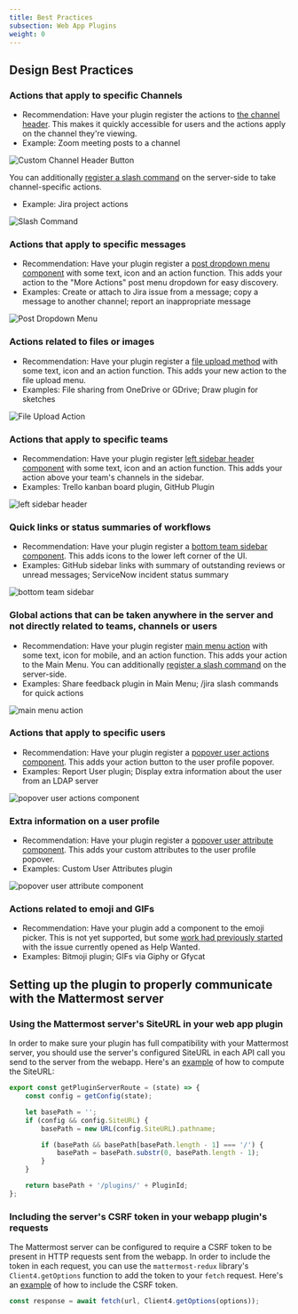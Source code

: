 ```yaml
---
title: Best Practices
subsection: Web App Plugins
weight: 0
---
```


## Design Best Practices

### Actions that apply to specific Channels
- Recommendation: Have your plugin register the actions to [the channel header](https://developers.mattermost.com/extend/plugins/webapp/reference/#registerChannelHeaderButtonAction). This makes it quickly accessible for users and the actions apply on the channel they're viewing.
- Example: Zoom meeting posts to a channel

![Custom Channel Header Button](/img/extend/bp-channel-header.png)

You can additionally [register a slash command](https://developers.mattermost.com/extend/plugins/server/reference/#API.RegisterCommand) on the server-side to take channel-specific actions.
- Example: Jira project actions

![Slash Command](/img/extend/bp-slash-command.gif)

### Actions that apply to specific messages
- Recommendation: Have your plugin register a [post dropdown menu component](https://developers.mattermost.com/extend/plugins/webapp/reference/#registerPostDropdownMenuComponent) with some text, icon and an action function. This adds your action to the "More Actions" post menu dropdown for easy discovery.
- Examples: Create or attach to Jira issue from a message; copy a message to another channel; report an inappropriate message

![Post Dropdown Menu](/img/extend/bp-post-dropdown-menu.png)

### Actions related to files or images
- Recommendation: Have your plugin register a [file upload method](https://developers.mattermost.com/extend/plugins/webapp/reference/#registerFileUploadMethod) with some text, icon and an action function. This adds your new action to the file upload menu.
- Examples: File sharing from OneDrive or GDrive; Draw plugin for sketches

![File Upload Action](/img/extend/bp-file-upload.png)

### Actions that apply to specific teams
- Recommendation: Have your plugin register [left sidebar header component](https://developers.mattermost.com/extend/plugins/webapp/reference/#registerLeftSidebarHeaderComponent) with some text, icon and an action function. This adds your action above your team's channels in the sidebar.
- Examples: Trello kanban board plugin, GitHub Plugin

![left sidebar header](/img/extend/bp-left-sidebar-header.png)

### Quick links or status summaries of workflows
- Recommendation: Have your plugin register a [bottom team sidebar component](https://developers.mattermost.com/extend/plugins/webapp/reference/#registerBottomTeamSidebarComponent). This adds icons to the lower left corner of the UI.
- Examples: GitHub sidebar links with summary of outstanding reviews or unread messages; ServiceNow incident status summary

![bottom team sidebar](/img/extend/bp-bottom-team-sidebar.png)

### Global actions that can be taken anywhere in the server and not directly related to teams, channels or users
- Recommendation: Have your plugin register [main menu action](https://developers.mattermost.com/extend/plugins/webapp/reference/#registerMainMenuAction) with some text, icon for mobile, and an action function. This adds your action to the Main Menu. You can additionally [register a slash command](https://developers.mattermost.com/extend/plugins/server/reference/#API.RegisterCommand) on the server-side.
- Examples: Share feedback plugin in Main Menu; /jira slash commands for quick actions

![main menu action](/img/extend/bp-main-menu-action.png)

### Actions that apply to specific users
- Recommendation: Have your plugin register a [popover user actions component](https://developers.mattermost.com/extend/plugins/webapp/reference/#registerPopoverUserActionsComponent). This adds your action button to the user profile popover.
- Examples: Report User plugin; Display extra information about the user from an LDAP server

![popover user actions component](/img/extend/bp-user-popover.png)

### Extra information on a user profile
- Recommendation: Have your plugin register a [popover user attribute component](https://developers.mattermost.com/extend/plugins/webapp/reference/#registerPopoverUserAttributesComponent). This adds your custom attributes to the user profile popover.
- Examples: Custom User Attributes plugin

![popover user attribute component](/img/extend/bp-user-attributes.png)

### Actions related to emoji and GIFs
- Recommendation: Have your plugin add a component to the emoji picker. This is not yet supported, but some [work had previously started](https://github.com/mattermost/mattermost-server/issues/10412#issuecomment-481776595) with the issue currently opened as Help Wanted.
- Examples: Bitmoji plugin; GIFs via Giphy or Gfycat

## Setting up the plugin to properly communicate with the Mattermost server

### Using the Mattermost server's SiteURL in your web app plugin

In order to make sure your plugin has full compatibility with your Mattermost server, you should use the server's configured SiteURL in each API call you send to the server from the webapp. Here's an [example](https://github.com/mattermost/mattermost-plugin-jira/blob/19a9c2442817132b4eee5c77e259b80a40188a6a/webapp/src/selectors/index.js#L13-L26) of how to compute the SiteURL:

```js
export const getPluginServerRoute = (state) => {
    const config = getConfig(state);

    let basePath = '';
    if (config && config.SiteURL) {
        basePath = new URL(config.SiteURL).pathname;

        if (basePath && basePath[basePath.length - 1] === '/') {
            basePath = basePath.substr(0, basePath.length - 1);
        }
    }

    return basePath + '/plugins/' + PluginId;
};
```

### Including the server's CSRF token in your webapp plugin's requests

The Mattermost server can be configured to require a CSRF token to be present in HTTP requests sent from the webapp. In order to include the token in each request, you can use the `mattermost-redux` library's `Client4.getOptions` function to add the token to your `fetch` request. Here's an [example](https://github.com/mattermost/mattermost-plugin-jira/blob/19a9c2442817132b4eee5c77e259b80a40188a6a/webapp/src/client/index.js#L14) of how to include the CSRF token.

```js
const response = await fetch(url, Client4.getOptions(options));
```
